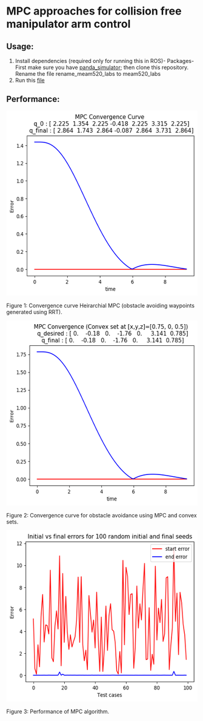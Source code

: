 # MPC approaches for collision free manipulator arm control

## Usage:
1) Install dependencies (required only for running this in ROS)-
Packages- First make sure you have [panda_simulator](https://github.com/justagist/panda_simulator/tree/noetic-devel); then clone this repository. Rename the file rename_meam520_labs to meam520_labs
2) Run this [file](/lib/convex_set/final_project.ipynb)

<!-- ![rrt_algo](imgs/rrt_algo.png) -->

## Performance:
<img src=imgs/convergence.png height="489" width="567" > <p></p>
Figure 1: Convergence curve Heirarchial MPC (obstacle avoiding waypoints generated using RRT).


<img src=imgs/convergence_convex_set.png height="489" width="567" > <p></p>
Figure 2: Convergence curve for obstacle avoidance using MPC and convex sets.


<img src=imgs/statistics.png height="453" width="563" > <p></p>
Figure 3: Performance of MPC algorithm.
